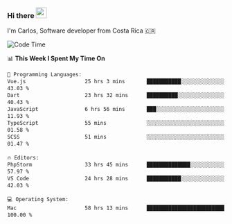 ### Hi there <img src="https://media.giphy.com/media/hvRJCLFzcasrR4ia7z/giphy.gif" width="25px" height="25px">

I'm Carlos, Software developer from Costa Rica 🇨🇷

[//]: # (<a href="https://app.daily.dev/carum98"><img src="https://github.com/carum98/carum98/blob/main/devcard.svg" width="400" alt="Carlos Umaña Acevedo's Dev Card"/></a>)


<!--START_SECTION:waka-->
![Code Time](http://img.shields.io/badge/Code%20Time-12%2C909%20hrs%2010%20mins-blue)

📊 **This Week I Spent My Time On** 

```text
💬 Programming Languages: 
Vue.js                   25 hrs 3 mins       ███████████░░░░░░░░░░░░░░   43.03 % 
Dart                     23 hrs 32 mins      ██████████░░░░░░░░░░░░░░░   40.43 % 
JavaScript               6 hrs 56 mins       ███░░░░░░░░░░░░░░░░░░░░░░   11.93 % 
TypeScript               55 mins             ░░░░░░░░░░░░░░░░░░░░░░░░░   01.58 % 
SCSS                     51 mins             ░░░░░░░░░░░░░░░░░░░░░░░░░   01.47 % 

🔥 Editors: 
PhpStorm                 33 hrs 45 mins      ██████████████░░░░░░░░░░░   57.97 % 
VS Code                  24 hrs 28 mins      ███████████░░░░░░░░░░░░░░   42.03 % 

💻 Operating System: 
Mac                      58 hrs 13 mins      █████████████████████████   100.00 % 
```


<!--END_SECTION:waka-->
